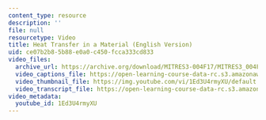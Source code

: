 ```yaml
---
content_type: resource
description: ''
file: null
resourcetype: Video
title: Heat Transfer in a Material (English Version)
uid: ce07b2b8-5b88-e0a0-c450-fcca333cd833
video_files:
  archive_url: https://archive.org/download/MITRES3-004F17/MITRES3_004F17_2017EPFL_bingg_en_300k.mp4
  video_captions_file: https://open-learning-course-data-rc.s3.amazonaws.com/res-3-004-visualizing-materials-science-fall-2017/dc5b3bb768165e5bbb9bad0d6fc8b1a8_1Ed3U4rmyXU.vtt
  video_thumbnail_file: https://img.youtube.com/vi/1Ed3U4rmyXU/default.jpg
  video_transcript_file: https://open-learning-course-data-rc.s3.amazonaws.com/res-3-004-visualizing-materials-science-fall-2017/5fc0404eca2be23789e5468985f70199_1Ed3U4rmyXU.pdf
video_metadata:
  youtube_id: 1Ed3U4rmyXU
---
```

